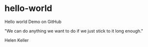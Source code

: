 # hello-world
Hello world Demo on GitHub

"We can do anything we want to do if we just stick to it long enough."

Helen Keller  

